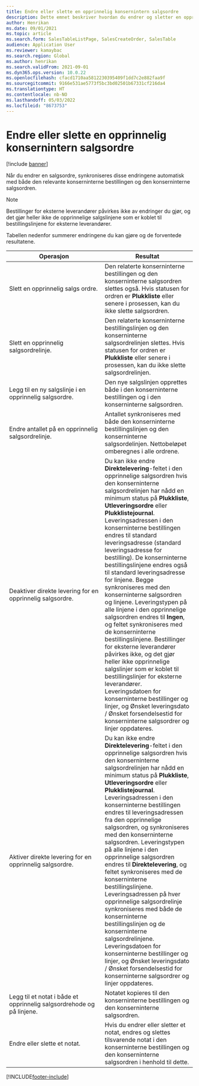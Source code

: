 ```yaml
---
title: Endre eller slette en opprinnelig konsernintern salgsordre
description: Dette emnet beskriver hvordan du endrer og sletter en opprinnelig salgsordrefunksjonalitet
author: Henrikan
ms.date: 09/01/2021
ms.topic: article
ms.search.form: SalesTableListPage, SalesCreateOrder, SalesTable
audience: Application User
ms.reviewer: kamaybac
ms.search.region: Global
ms.author: henrikan
ms.search.validFrom: 2021-09-01
ms.dyn365.ops.version: 10.0.22
ms.openlocfilehash: cfacd1710aa5812230395409f1dd7c2e882faa9f
ms.sourcegitcommit: 9166e531ae5773f5bc3bd02501b67331cf216da4
ms.translationtype: HT
ms.contentlocale: nb-NO
ms.lasthandoff: 05/03/2022
ms.locfileid: "8673753"
---
```

# <a name="change-or-delete-an-original-intercompany-sales-order"></a>Endre eller slette en opprinnelig konsernintern salgsordre

[!include [banner](../../includes/banner.md)]

Når du endrer en salgsordre, synkroniseres disse endringene automatisk med både den relevante konserninterne bestillingen og den konserninterne salgsordren.

> [!NOTE]
> Bestillinger for eksterne leverandører påvirkes ikke av endringer du gjør, og det gjør heller ikke de opprinnelige salgslinjene som er koblet til bestillingslinjene for eksterne leverandører.

Tabellen nedenfor summerer endringene du kan gjøre og de forventede resultatene.

| Operasjon | Resultat |
|---|---|
| Slett&nbsp;en&nbsp;opprinnelig&nbsp;salgs&nbsp;ordre. | Den relaterte konserninterne bestillingen og den konserninterne salgsordren slettes også. Hvis statusen for ordren er **Plukkliste** eller senere i prosessen, kan du ikke slette salgsordren. |
| Slett en opprinnelig salgsordrelinje. | Den relaterte konserninterne bestillingslinjen og den konserninterne salgsordrelinjen slettes. Hvis statusen for ordren er **Plukkliste** eller senere i prosessen, kan du ikke slette salgsordrelinjen. |
| Legg til en ny salgslinje i en opprinnelig salgsordre. | Den nye salgslinjen opprettes både i den konserninterne bestillingen og i den konserninterne salgsordren. |
| Endre antallet på en opprinnelig salgsordrelinje. | Antallet synkroniseres med både den konserninterne bestillingslinjen og den konserninterne salgsordelinjen. Nettobeløpet omberegnes i alle ordrene. |
| Deaktiver direkte levering for en opprinnelig salgsordre. | Du kan ikke endre **Direktelevering**-feltet i den opprinnelige salgsordren hvis den konserninterne salgsordrelinjen har nådd en minimum status på **Plukkliste**, **Utleveringsordre** eller **Plukklistejournal**. Leveringsadressen i den konserninterne bestillingen endres til standard leveringsadresse (standard leveringsadresse for bestilling). De konserninterne bestillingslinjene endres også til standard leveringsadresse for linjene. Begge synkroniseres med den konserninterne salgsordren og linjene. Leveringstypen på alle linjene i den opprinnelige salgsordren endres til **Ingen**, og feltet synkroniseres med de konserninterne bestillingslinjene. Bestillinger for eksterne leverandører påvirkes ikke, og det gjør heller ikke opprinnelige salgslinjer som er koblet til bestillingslinjer for eksterne leverandører. Leveringsdatoen for konserninterne bestillinger og linjer, og Ønsket leveringsdato / Ønsket forsendelsestid for konserninterne salgsordrer og linjer oppdateres. |
| Aktiver direkte levering for en opprinnelig salgsordre. | Du kan ikke endre **Direktelevering**-feltet i den opprinnelige salgsordren hvis den konserninterne salgsordrelinjen har nådd en minimum status på **Plukkliste**, **Utleveringsordre** eller **Plukklistejournal**. Leveringsadressen i den konserninterne bestillingen endres til leveringsadressen fra den opprinnelige salgsordren, og synkroniseres med den konserninterne salgsordren. Leveringstypen på alle linjene i den opprinnelige salgsordren endres til **Direktelevering**, og feltet synkroniseres med de konserninterne bestillingslinjene. Leveringsadressen på hver opprinnelige salgsordrelinje synkroniseres med både de konserninterne bestillingslinjen og de konserninterne salgsordrelinjene. Leveringsdatoen for konserninterne bestillinger og linjer, og Ønsket leveringsdato / Ønsket forsendelsestid for konserninterne salgsordrer og linjer oppdateres. |
| Legg til et notat i både et opprinnelig salgsordrehode og på linjene. | Notatet kopieres til den konserninterne bestillingen og den konserninterne salgsordren. |
| Endre eller slette et notat. | Hvis du endrer eller sletter et notat, endres og slettes tilsvarende notat i den konserninterne bestillingen og den konserninterne salgsordren i henhold til dette. |

[!INCLUDE[footer-include](../../includes/footer-banner.md)]
